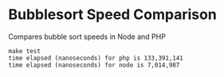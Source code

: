 # Bubblesort Speed Comparison
Compares bubble sort speeds in Node and PHP

    make test
    time elapsed (nanoseconds) for php is 133,391,141
    time elapsed (nanoseconds) for node is 7,014,987